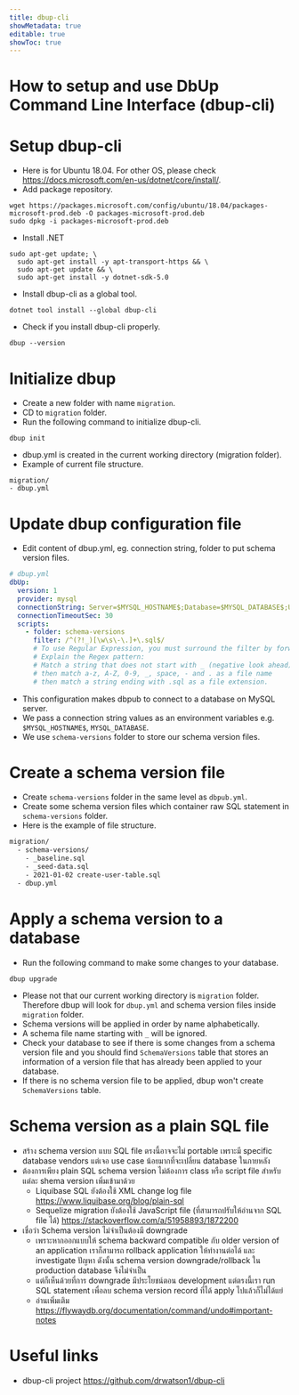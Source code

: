 ```yaml
---
title: dbup-cli
showMetadata: true
editable: true
showToc: true
---
```


# How to setup and use DbUp Command Line Interface (dbup-cli)

# Setup dbup-cli
- Here is for Ubuntu 18.04. For other OS, please check https://docs.microsoft.com/en-us/dotnet/core/install/.
- Add package repository.
```
wget https://packages.microsoft.com/config/ubuntu/18.04/packages-microsoft-prod.deb -O packages-microsoft-prod.deb
sudo dpkg -i packages-microsoft-prod.deb
```

- Install .NET
```
sudo apt-get update; \
  sudo apt-get install -y apt-transport-https && \
  sudo apt-get update && \
  sudo apt-get install -y dotnet-sdk-5.0
```

- Install dbup-cli as a global tool.
```
dotnet tool install --global dbup-cli
```

- Check if you install dbup-cli properly.
```
dbup --version
```
# Initialize dbup
- Create a new folder with name `migration`.
- CD to `migration` folder.
- Run the following command to initialize dbup-cli.
```
dbup init
```
- dbup.yml is created in the current working directory (migration folder).
- Example of current file structure.
```
migration/
- dbup.yml
```

# Update dbup configuration file
- Edit content of dbup.yml, eg. connection string, folder to put schema version files.
```yaml
# dbup.yml
dbUp:
  version: 1
  provider: mysql
  connectionString: Server=$MYSQL_HOSTNAME$;Database=$MYSQL_DATABASE$;Uid=$MYSQL_USERNAME$;Pwd=$MYSQL_PASSWORD$;
  connectionTimeoutSec: 30
  scripts:
    - folder: schema-versions
      filter: /^(?!_)[\w\s\-\.]+\.sql$/
      # To use Regular Expression, you must surround the filter by forward-slashes.
      # Explain the Regex pattern:
      # Match a string that does not start with _ (negative look ahead)
      # then match a-z, A-Z, 0-9, _, space, - and . as a file name
      # then match a string ending with .sql as a file extension.
```
- This configuration makes dbpub to connect to a database on MySQL server.
- We pass a connection string values as an environment variables e.g. `$MYSQL_HOSTNAME$`, `MYSQL_DATABASE`.
- We use `schema-versions` folder to store our schema version files.

# Create a schema version file
- Create `schema-versions` folder in the same level as `dbpub.yml`.
- Create some schema version files which container raw SQL statement in `schema-versions` folder.
- Here is the example of file structure.
```sh
migration/
  - schema-versions/
    - _baseline.sql
    - _seed-data.sql
    - 2021-01-02 create-user-table.sql
  - dbup.yml
```

# Apply a schema version to a database
- Run the following command to make some changes to your database.
```
dbup upgrade
```
- Please not that our current working directory is `migration` folder.
  Therefore dbup will look for `dbup.yml` and schema version files inside `migration` folder.
- Schema versions will be applied in order by name alphabetically.
- A schema file name starting with `_` will be ignored.
- Check your database to see if there is some changes from a schema version file and you should find `SchemaVersions` table that stores an information of a version file that has already been applied to your database.
- If there is no schema version file to be applied, dbup won't create `SchemaVersions` table.

# Schema version as a plain SQL file
- สร้าง schema version แบบ SQL file ตรงนี้อาจจะไม่ portable เพราะมี specific database vendors
  แต่เจอ use case น้อยมากที่จะเปลี่ยน database ในภายหลัง
- ต้องการเพียง plain SQL schema version ไม่ต้องการ class หรือ script file สำหรับแต่ละ shema version เพิ่มเข้ามาด้วย
  - Liquibase SQL ยังต้องใช้ XML change log file https://www.liquibase.org/blog/plain-sql
  - Sequelize migration ยังต้องใช้ JavaScript file (ที่สามารถปรับให้อ่านจาก SQL file ได้) https://stackoverflow.com/a/51958893/1872200
- เชื่อว่า Schema version ไม่จำเป็นต้องมี downgrade
  - เพราะหากออกแบบให้ schema backward compatible กับ older version of an application
    เราก็สามารถ rollback application ให้ทำงานต่อได้ และ investigate ปัญหา
    ดังนั้น schema version downgrade/rollback ใน production database จึงไม่จำเป็น
  - แต่ก็เห็นด้วยที่การ downgrade มีประโยชน์ตอน development
    แต่ตรงนี้เรา run SQL statement เพื่อลบ schema version record ที่ได้ apply ไปแล้วก็ไม่ได้แย่
  - อ่านเพิ่มเติม https://flywaydb.org/documentation/command/undo#important-notes

# Useful links
- dbup-cli project https://github.com/drwatson1/dbup-cli

